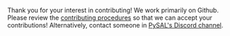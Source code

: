 Thank you for your interest in contributing! We work primarily on Github. Please
review the [contributing procedures](https://github.com/pysal/pysal/wiki/GitHub-Standard-Operating-Procedures) so that we can accept your contributions! Alternatively, contact someone in [PySAL's Discord channel](https://discord.gg/BxFTEPFFZn).
